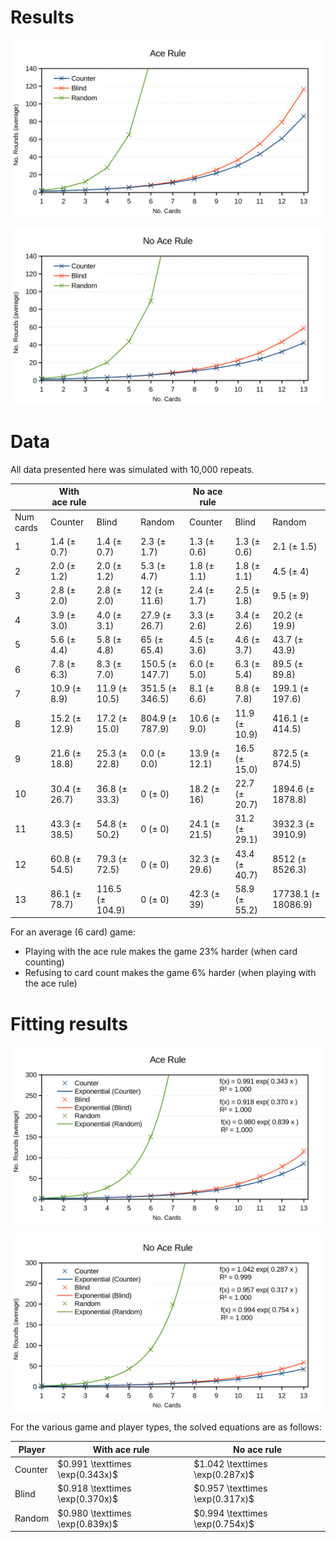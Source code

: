 # Results

![With ace rule](./Graphs/zoomed_ace.png)

![No ace rule](./Graphs/zoomed_no_ace.png)


# Data

All data presented here was simulated with 10,000 repeats.

|  | With ace rule |  |  | No ace rule |  |  |
| ----- | ----- | ----- | ----- | ----- | ----- | ----- |
| Num cards | Counter | Blind | Random | Counter | Blind | Random |
1 | 1.4 (± 0.7) | 1.4 (± 0.7) | 2.3 (± 1.7) | 1.3 (± 0.6) | 1.3 (± 0.6) | 2.1 (± 1.5)
2 | 2.0 (± 1.2) | 2.0 (± 1.2) | 5.3 (± 4.7) | 1.8 (± 1.1) | 1.8 (± 1.1) | 4.5 (± 4)
3 | 2.8 (± 2.0) | 2.8 (± 2.0) | 12 (± 11.6) | 2.4 (± 1.7) | 2.5 (± 1.8) | 9.5 (± 9)
4 | 3.9 (± 3.0) | 4.0 (± 3.1) | 27.9 (± 26.7) | 3.3 (± 2.6) | 3.4 (± 2.6) | 20.2 (± 19.9)
5 | 5.6 (± 4.4) | 5.8 (± 4.8) | 65 (± 65.4) | 4.5 (± 3.6) | 4.6 (± 3.7) | 43.7 (± 43.9)
6 | 7.8 (± 6.3) | 8.3 (± 7.0) | 150.5 (± 147.7) | 6.0 (± 5.0) | 6.3 (± 5.4) | 89.5 (± 89.8)
7 | 10.9 (± 8.9) | 11.9 (± 10.5) | 351.5 (± 346.5) | 8.1 (± 6.6) | 8.8 (± 7.8) | 199.1 (± 197.6)
8 | 15.2 (± 12.9) | 17.2 (± 15.0) | 804.9 (± 787.9) | 10.6 (± 9.0) | 11.9 (± 10.9) | 416.1 (± 414.5)
9 | 21.6 (± 18.8) | 25.3 (± 22.8) | 0.0 (± 0.0) | 13.9 (± 12.1) | 16.5 (± 15.0) | 872.5 (± 874.5)
10 | 30.4 (± 26.7) | 36.8 (± 33.3) | 0 (± 0) | 18.2 (± 16) | 22.7 (± 20.7) | 1894.6 (± 1878.8)
11 | 43.3 (± 38.5) | 54.8 (± 50.2) | 0 (± 0) | 24.1 (± 21.5) | 31.2 (± 29.1) | 3932.3 (± 3910.9)
12 | 60.8 (± 54.5) | 79.3 (± 72.5) | 0 (± 0) | 32.3 (± 29.6) | 43.4 (± 40.7) | 8512 (± 8526.3)
13 | 86.1 (± 78.7) | 116.5 (± 104.9) | 0 (± 0) | 42.3 (± 39) | 58.9 (± 55.2) | 17738.1 (± 18086.9)

For an average (6 card) game:
 - Playing with the ace rule makes the game 23% harder (when card counting)
 - Refusing to card count makes the game 6% harder (when playing with the ace rule)

# Fitting results

![With ace rule](./Graphs/fitted_ace.png)

![No ace rule](./Graphs/fitted_no_ace.png)

For the various game and player types, the solved equations are as follows:

| Player | With ace rule | No ace rule |
| ------ | ------------- | ----------- |
| Counter | $0.991 \texttimes \exp(0.343x)$ | $1.042 \texttimes \exp(0.287x)$
| Blind  | $0.918 \texttimes \exp(0.370x)$ | $0.957 \texttimes \exp(0.317x)$
| Random | $0.980 \texttimes \exp(0.839x)$ | $0.994 \texttimes \exp(0.754x)$